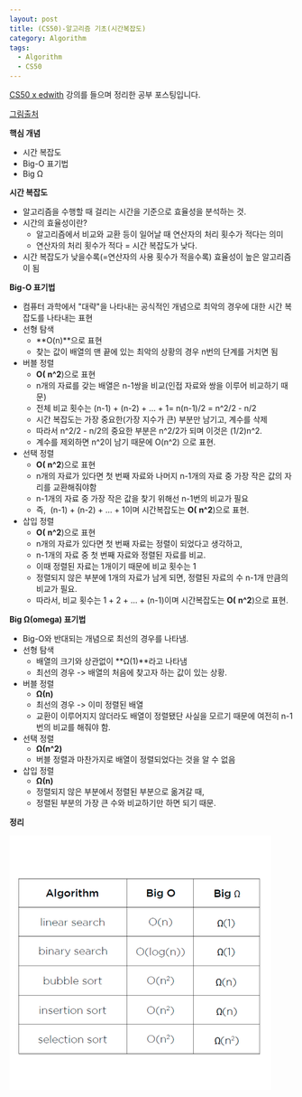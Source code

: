 ```yaml
---
layout: post
title: (CS50)-알고리즘 기초(시간복잡도)
category: Algorithm
tags:
  - Algorithm
  - CS50
---
```




[CS50 x edwith](https://www.edwith.org/cs50/) 강의를 들으며 정리한 공부 포스팅입니다.

[그림출처](https://www.edwith.org/cs50/lecture/22863/)



**핵심 개념**

- 시간 복잡도
- Big-O 표기법
- Big Ω



**시간 복잡도**

- 알고리즘을 수행할 때 걸리는 시간을 기준으로 효율성을 분석하는 것.
- 시간의 효율성이란?
  - 알고리즘에서 비교와 교환 등이 일어날 때 연산자의 처리 횟수가 적다는 의미
  - 연산자의 처리 횟수가 적다 = 시간 복잡도가 낮다.
- 시간 복잡도가 낮을수록(=연산자의 사용 횟수가 적을수록) 효율성이 높은 알고리즘이 됨

**Big-O 표기법**

- 컴퓨터 과학에서 "대략"을 나타내는 공식적인 개념으로 최악의 경우에 대한 시간 복잡도를 나타내는 표현
- 선형 탐색
  - **O(n)**으로 표현
  - 찾는 값이 배열의 맨 끝에 있는 최악의 상황의 경우 n번의 단계를 거치면 됨
- 버블 정렬
  - **O(** **n^2**)으로 표현
  - n개의 자료를 갖는 배열은 n-1쌍을 비교(인접 자료와 쌍을 이루어 비교하기 때문)
  - 전체 비교 횟수는 (n-1) + (n-2) + … + 1= n(n-1)/2 =  n^2/2 - n/2
  - 시간 복잡도는 가장 중요한(가장 지수가 큰) 부분만 남기고, 계수를 삭제
  - 따라서  n^2/2 - n/2의 중요한 부분은 n^2/2가 되며 이것은 (1/2)n^2.
  - 계수를 제외하면 n^2이 남기 때문에 O(n^2) 으로 표현.
- 선택 정렬
  - **O(** **n^2**)으로 표현
  - n개의 자료가 있다면 첫 번째 자료와 나머지 n-1개의 자료 중 가장 작은 값의 자리를 교환해줘야함
  - n-1개의 자료 중 가장 작은 값을 찾기 위해선 n-1번의 비교가 필요
  - 즉,  (n-1) + (n-2) + … + 1이며 시간복잡도는 **O(** **n^2**)으로 표현.
- 삽입 정렬
  - **O(** **n^2**)으로 표현
  - n개의 자료가 있다면 첫 번째 자료는 정렬이 되었다고 생각하고,
  - n-1개의 자료 중 첫 번째 자료와 정렬된 자료를 비교.
  - 이때 정렬된 자료는 1개이기 때문에 비교 횟수는 1
  - 정렬되지 않은 부분에 1개의 자료가 남게 되면, 정렬된 자료의 수 n-1개 만큼의 비교가 필요.
  - 따라서, 비교 횟수는 1 + 2 + … + (n-1)이며 시간복잡도는 **O(** **n^2**)으로 표현.

**Big Ω(omega) 표기법**

- Big-O와 반대되는 개념으로 최선의 경우를 나타냄.
- 선형 탐색
  - 배열의 크기와 상관없이 **Ω(1)**라고 나타냄
  - 최선의 경우 -> 배열의 처음에 찾고자 하는 값이 있는 상황.
- 버블 정렬
  - **Ω(n)**
  - 최선의 경우 -> 이미 정렬된 배열
  - 교환이 이루어지지 않더라도 배열이 정렬됐단 사실을 모르기 때문에 여전히 n-1번의 비교를 해줘야 함.
- 선택 정렬
  - **Ω(n^2)**
  - 버블 정렬과 마찬가지로 배열이 정렬되었다는 것을 알 수 없음
- 삽입 정렬
  - **Ω(n)**
  - 정렬되지 않은 부분에서 정렬된 부분으로 옮겨갈 때, 
  - 정렬된 부분의 가장 큰 수와 비교하기만 하면 되기 때문.



**정리**

![시간복잡도](/assets/cs50/시간복잡도.png)